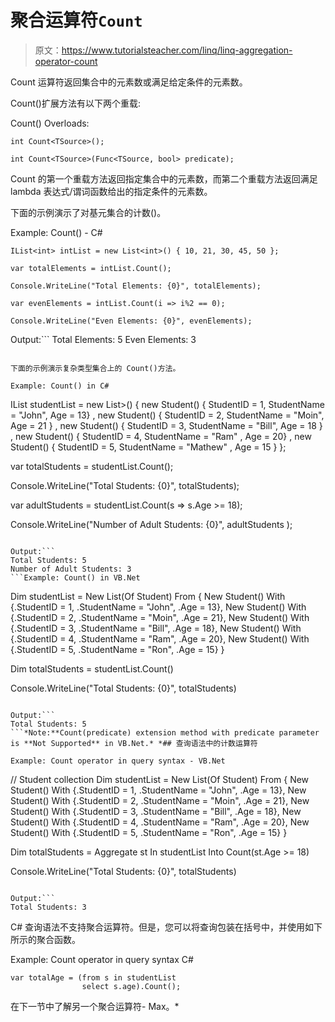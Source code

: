 # 聚合运算符`Count`

> 原文：<https://www.tutorialsteacher.com/linq/linq-aggregation-operator-count>

Count 运算符返回集合中的元素数或满足给定条件的元素数。

Count()扩展方法有以下两个重载:

Count() Overloads:

```
int Count<TSource>();

int Count<TSource>(Func<TSource, bool> predicate);

```

Count 的第一个重载方法返回指定集合中的元素数，而第二个重载方法返回满足 lambda 表达式/谓词函数给出的指定条件的元素数。

下面的示例演示了对基元集合的计数()。

Example: Count() - C#

```
IList<int> intList = new List<int>() { 10, 21, 30, 45, 50 };

var totalElements = intList.Count();

Console.WriteLine("Total Elements: {0}", totalElements);

var evenElements = intList.Count(i => i%2 == 0);

Console.WriteLine("Even Elements: {0}", evenElements);
```

Output:```
Total Elements: 5
Even Elements: 3
```

下面的示例演示复杂类型集合上的 Count()方法。

Example: Count() in C#

```
IList<Student> studentList = new List<Student>>() { 
        new Student() { StudentID = 1, StudentName = "John", Age = 13} ,
        new Student() { StudentID = 2, StudentName = "Moin",  Age = 21 } ,
        new Student() { StudentID = 3, StudentName = "Bill",  Age = 18 } ,
        new Student() { StudentID = 4, StudentName = "Ram" , Age = 20} ,
        new Student() { StudentID = 5, StudentName = "Mathew" , Age = 15 } 
    };

var totalStudents = studentList.Count();

Console.WriteLine("Total Students: {0}", totalStudents);

var adultStudents = studentList.Count(s => s.Age >= 18);

Console.WriteLine("Number of Adult Students: {0}", adultStudents );
```

Output:```
Total Students: 5
Number of Adult Students: 3
```Example: Count() in VB.Net

```
Dim studentList = New List(Of Student) From {
        New Student() With {.StudentID = 1, .StudentName = "John", .Age = 13},
        New Student() With {.StudentID = 2, .StudentName = "Moin", .Age = 21},
        New Student() With {.StudentID = 3, .StudentName = "Bill", .Age = 18},
        New Student() With {.StudentID = 4, .StudentName = "Ram", .Age = 20},
        New Student() With {.StudentID = 5, .StudentName = "Ron", .Age = 15}
}

Dim totalStudents = studentList.Count()

Console.WriteLine("Total Students: {0}", totalStudents)
```

Output:```
Total Students: 5
```*Note:**Count(predicate) extension method with predicate parameter is **Not Supported** in VB.Net.* *## 查询语法中的计数运算符

Example: Count operator in query syntax - VB.Net

```
// Student collection
Dim studentList = New List(Of Student) From {
        New Student() With {.StudentID = 1, .StudentName = "John", .Age = 13},
        New Student() With {.StudentID = 2, .StudentName = "Moin", .Age = 21},
        New Student() With {.StudentID = 3, .StudentName = "Bill", .Age = 18},
        New Student() With {.StudentID = 4, .StudentName = "Ram", .Age = 20},
        New Student() With {.StudentID = 5, .StudentName = "Ron", .Age = 15}
}

Dim totalStudents = Aggregate st In studentList 
                    Into Count(st.Age >= 18)             

Console.WriteLine("Total Students: {0}", totalStudents)
```

Output:```
Total Students: 3
```

C# 查询语法不支持聚合运算符。但是，您可以将查询包装在括号中，并使用如下所示的聚合函数。

Example: Count operator in query syntax C#

```
var totalAge = (from s in studentList
                select s.age).Count();
```

在下一节中了解另一个聚合运算符- Max。*